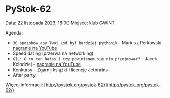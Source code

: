 # PyStok-62
Data: 22 listopada 2023, 18:00 Miejsce: klub GWINT

Agenda:

* `30 sposobów aby Twoj kod był bardziej pythonik` - Mariusz Perkowski - [nagranie na YouTube](https://www.youtube.com/watch?v=JB9f2gNXalg)
* Speed dating (przerwa na networking)
* `GIL: O co ten hałas i czy powinienem się nim przejmować?` - Jacek Kołodziej - [nagranie na YouTube](https://www.youtube.com/watch?v=hcel-zsZKaA)
* Konkursy - Zgarnij książki i licencje Jetbrains
* After party

Więcej informacji: [http://pystok.org/pystok-62/](http://pystok.org/pystok-62/)
